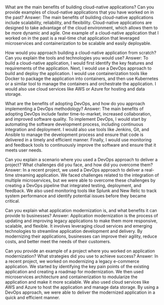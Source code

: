 What are the main benefits of building cloud-native applications? Can you provide examples of cloud-native applications that you have worked on in the past?
Answer: The main benefits of building cloud-native applications include scalability, reliability, and flexibility. Cloud-native applications are designed to take advantage of the cloud environment, which allows them to be more dynamic and agile. One example of a cloud-native application that I worked on in the past is a real-time chat application that leveraged microservices and containerization to be scalable and easily deployable.

How would you approach building a cloud-native application from scratch? Can you explain the tools and technologies you would use?
Answer: To build a cloud-native application, I would first identify the key features and requirements of the application. Next, I would use a DevOps approach to build and deploy the application. I would use containerization tools like Docker to package the application into containers, and then use Kubernetes or a similar tool to manage the containers and orchestrate the application. I would also use cloud services like AWS or Azure for hosting and data storage.

What are the benefits of adopting DevOps, and how do you approach implementing a DevOps methodology?
Answer: The main benefits of adopting DevOps include faster time-to-market, increased collaboration, and improved software quality. To implement DevOps, I would start by automating the software development process, including continuous integration and deployment. I would also use tools like Jenkins, Git, and Ansible to manage the development process and ensure that code is delivered in a timely and efficient manner. Finally, I would use monitoring and feedback tools to continuously improve the software and ensure that it meets user needs.

Can you explain a scenario where you used a DevOps approach to deliver a project? What challenges did you face, and how did you overcome them?
Answer: In a recent project, we used a DevOps approach to deliver a real-time streaming application. We faced challenges related to the integration of multiple microservices, but we were able to overcome these challenges by creating a DevOps pipeline that integrated testing, deployment, and feedback. We also used monitoring tools like Splunk and New Relic to track system performance and identify potential issues before they became critical.


Can you explain what application modernization is, and what benefits it can provide to businesses?
Answer: Application modernization is the process of updating and improving legacy applications to make them more responsive, scalable, and flexible. It involves leveraging cloud services and emerging technologies to streamline application development and delivery. By modernizing their applications, businesses can improve their agility, reduce costs, and better meet the needs of their customers.

Can you provide an example of a project where you worked on application modernization? What strategies did you use to achieve success?
Answer: In a recent project, we worked on modernizing a legacy e-commerce application. We started by identifying the key pain points of the existing application and creating a roadmap for modernization. We then used microservices architecture and containerization to modularize the application and make it more scalable. We also used cloud services like AWS and Azure to host the application and manage data storage. By using a DevOps approach, we were able to deliver the modernized application in a quick and efficient manner.